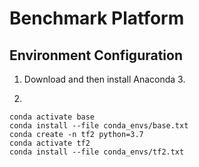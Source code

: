 # Benchmark Platform

## Environment Configuration

1. Download and then install Anaconda 3. 

2.
```
conda activate base
conda install --file conda_envs/base.txt
conda create -n tf2 python=3.7
conda activate tf2
conda install --file conda_envs/tf2.txt
```